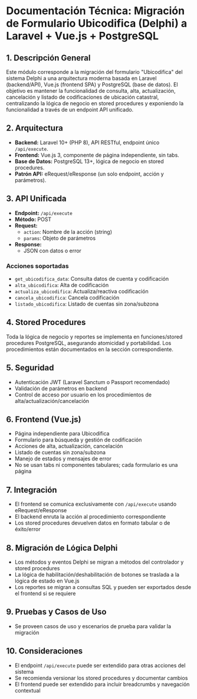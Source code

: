 # Documentación Técnica: Migración de Formulario Ubicodifica (Delphi) a Laravel + Vue.js + PostgreSQL

## 1. Descripción General
Este módulo corresponde a la migración del formulario "Ubicodifica" del sistema Delphi a una arquitectura moderna basada en Laravel (backend/API), Vue.js (frontend SPA) y PostgreSQL (base de datos). El objetivo es mantener la funcionalidad de consulta, alta, actualización, cancelación y listado de codificaciones de ubicación catastral, centralizando la lógica de negocio en stored procedures y exponiendo la funcionalidad a través de un endpoint API unificado.

## 2. Arquitectura
- **Backend:** Laravel 10+ (PHP 8), API RESTful, endpoint único `/api/execute`.
- **Frontend:** Vue.js 3, componente de página independiente, sin tabs.
- **Base de Datos:** PostgreSQL 13+, lógica de negocio en stored procedures.
- **Patrón API:** eRequest/eResponse (un solo endpoint, acción y parámetros).

## 3. API Unificada
- **Endpoint:** `/api/execute`
- **Método:** POST
- **Request:**
  - `action`: Nombre de la acción (string)
  - `params`: Objeto de parámetros
- **Response:**
  - JSON con datos o error

### Acciones soportadas
- `get_ubicodifica_data`: Consulta datos de cuenta y codificación
- `alta_ubicodifica`: Alta de codificación
- `actualiza_ubicodifica`: Actualiza/reactiva codificación
- `cancela_ubicodifica`: Cancela codificación
- `listado_ubicodifica`: Listado de cuentas sin zona/subzona

## 4. Stored Procedures
Toda la lógica de negocio y reportes se implementa en funciones/stored procedures PostgreSQL, asegurando atomicidad y portabilidad. Los procedimientos están documentados en la sección correspondiente.

## 5. Seguridad
- Autenticación JWT (Laravel Sanctum o Passport recomendado)
- Validación de parámetros en backend
- Control de acceso por usuario en los procedimientos de alta/actualización/cancelación

## 6. Frontend (Vue.js)
- Página independiente para Ubicodifica
- Formulario para búsqueda y gestión de codificación
- Acciones de alta, actualización, cancelación
- Listado de cuentas sin zona/subzona
- Manejo de estados y mensajes de error
- No se usan tabs ni componentes tabulares; cada formulario es una página

## 7. Integración
- El frontend se comunica exclusivamente con `/api/execute` usando eRequest/eResponse
- El backend enruta la acción al procedimiento correspondiente
- Los stored procedures devuelven datos en formato tabular o de éxito/error

## 8. Migración de Lógica Delphi
- Los métodos y eventos Delphi se migran a métodos del controlador y stored procedures
- La lógica de habilitación/deshabilitación de botones se traslada a la lógica de estado en Vue.js
- Los reportes se migran a consultas SQL y pueden ser exportados desde el frontend si se requiere

## 9. Pruebas y Casos de Uso
- Se proveen casos de uso y escenarios de prueba para validar la migración

## 10. Consideraciones
- El endpoint `/api/execute` puede ser extendido para otras acciones del sistema
- Se recomienda versionar los stored procedures y documentar cambios
- El frontend puede ser extendido para incluir breadcrumbs y navegación contextual
